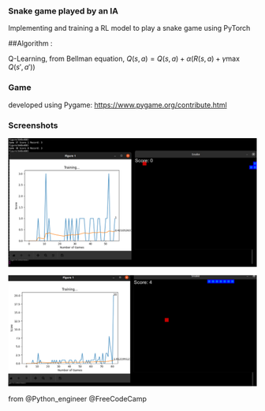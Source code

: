 ### Snake game played by an IA

Implementing and training a RL model to play a snake game using PyTorch

##Algorithm :

Q-Learning, from Bellman equation, $Q(s,a) = Q(s,a) + \alpha(R(s,a) + \gamma\max{Q(s',a')})$

### Game

developed using Pygame: https://www.pygame.org/contribute.html


### Screenshots
![alt image 1](https://github.com/Abdoelabassi/RL-snake_game/blob/main/screenshots/s1.png?raw=true)

![alt image 2](https://github.com/Abdoelabassi/RL-snake_game/blob/main/screenshots/S2.png?raw=true)


from @Python_engineer @FreeCodeCamp
